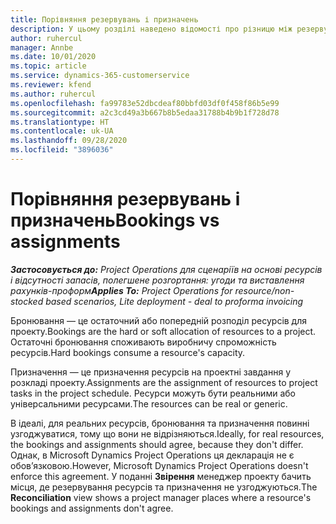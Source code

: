 ```yaml
---
title: Порівняння резервувань і призначень
description: У цьому розділі наведено відомості про різницю між резервуваннями ресурсів і призначеннями ресурсів.
author: ruhercul
manager: Annbe
ms.date: 10/01/2020
ms.topic: article
ms.service: dynamics-365-customerservice
ms.reviewer: kfend
ms.author: ruhercul
ms.openlocfilehash: fa99783e52dbcdeaf80bbfd03df0f458f86b5e99
ms.sourcegitcommit: a2c3cd49a3b667b8b5edaa31788b4b9b1f728d78
ms.translationtype: HT
ms.contentlocale: uk-UA
ms.lasthandoff: 09/28/2020
ms.locfileid: "3896036"
---
```

# <a name="bookings-vs-assignments"></a><span data-ttu-id="da9b8-103">Порівняння резервувань і призначень</span><span class="sxs-lookup"><span data-stu-id="da9b8-103">Bookings vs assignments</span></span>

<span data-ttu-id="da9b8-104">_**Застосовується до:** Project Operations для сценаріїв на основі ресурсів і відсутності запасів, полегшене розгортання: угоди та виставлення рахунків-проформ_</span><span class="sxs-lookup"><span data-stu-id="da9b8-104">_**Applies To:** Project Operations for resource/non-stocked based scenarios, Lite deployment - deal to proforma invoicing_</span></span>

<span data-ttu-id="da9b8-105">Бронювання — це остаточний або попередній розподіл ресурсів для проекту.</span><span class="sxs-lookup"><span data-stu-id="da9b8-105">Bookings are the hard or soft allocation of resources to a project.</span></span> <span data-ttu-id="da9b8-106">Остаточні бронювання споживають виробничу спроможність ресурсів.</span><span class="sxs-lookup"><span data-stu-id="da9b8-106">Hard bookings consume a resource's capacity.</span></span> 

<span data-ttu-id="da9b8-107">Призначення — це призначення ресурсів на проектні завдання у розкладі проекту.</span><span class="sxs-lookup"><span data-stu-id="da9b8-107">Assignments are the assignment of resources to project tasks in the project schedule.</span></span> <span data-ttu-id="da9b8-108">Ресурси можуть бути реальними або універсальними ресурсами.</span><span class="sxs-lookup"><span data-stu-id="da9b8-108">The resources can be real or generic.</span></span> 

<span data-ttu-id="da9b8-109">В ідеалі, для реальних ресурсів, бронювання та призначення повинні узгоджуватися, тому що вони не відрізняються.</span><span class="sxs-lookup"><span data-stu-id="da9b8-109">Ideally, for real resources, the bookings and assignments should agree, because they don't differ.</span></span> <span data-ttu-id="da9b8-110">Однак, в Microsoft Dynamics Project Operations ця декларація не є обов’язковою.</span><span class="sxs-lookup"><span data-stu-id="da9b8-110">However, Microsoft Dynamics Project Operations doesn't enforce this agreement.</span></span> <span data-ttu-id="da9b8-111">У поданні **Звірення** менеджер проекту бачить місця, де резервування ресурсів та призначення не узгоджуються.</span><span class="sxs-lookup"><span data-stu-id="da9b8-111">The **Reconciliation** view shows a project manager places where a resource's bookings and assignments don't agree.</span></span>
